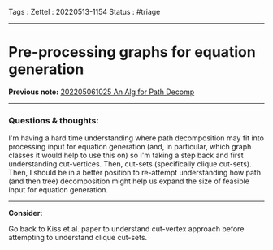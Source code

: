 Tags :
Zettel :  20220513-1154
Status : #triage 

-----

# Pre-processing graphs for equation generation

**Previous note:** [202205061025 An Alg for Path Decomp](202205061025%20An%20Alg%20for%20Path%20Decomp.md)

-----

### Questions & thoughts:

I'm having a hard time understanding where path decomposition may fit into processing input for equation generation (and, in particular, which graph classes it would help to use this on) so I'm taking a step back and first understanding cut-vertices. Then, cut-sets (specifically clique cut-sets). Then, I should be in a better position to re-attempt understanding how path (and then tree) decomposition might help us expand the size of feasible input for equation generation.



-----
 
**Consider:**

Go back to Kiss et al. paper to understand cut-vertex approach before attempting to understand clique cut-sets.